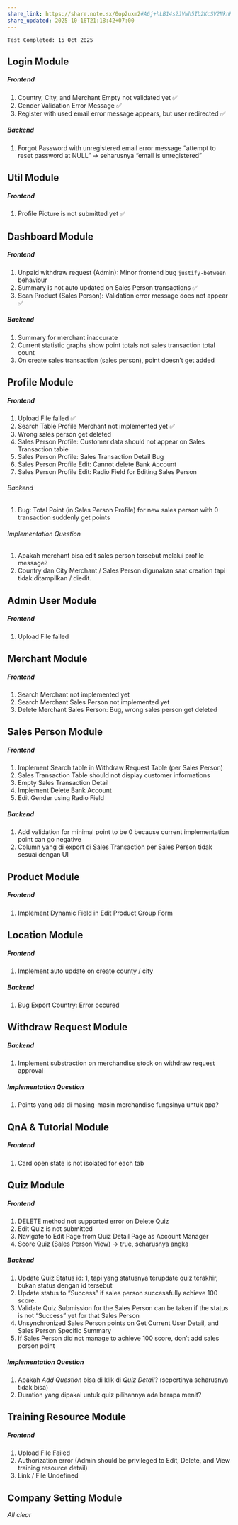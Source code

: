 ```yaml
---
share_link: https://share.note.sx/0op2uxm2#A6j+hLB14s2JVwh5Ib2KcSV2NknKWoF+zGTlm2OSI10
share_updated: 2025-10-16T21:18:42+07:00
---
```

`Test Completed: 15 Oct 2025`

## Login Module
##### Frontend 
1. Country, City, and Merchant Empty not validated yet ✅
2. Gender Validation Error Message ✅
3. Register with used email error message appears, but user redirected ✅
##### Backend
1. Forgot Password with unregistered email error message “attempt to reset password at NULL” → seharusnya “email is unregistered”

## Util Module
##### Frontend 
1. Profile Picture is not submitted yet ✅

## Dashboard Module
##### Frontend 
1. Unpaid withdraw request (Admin): Minor frontend bug `justify-between` behaviour
2. Summary is not auto updated on Sales Person transactions ✅
3. Scan Product (Sales Person): Validation error message does not appear ✅
##### Backend
1. Summary for merchant inaccurate
2. Current statistic graphs show point totals not sales transaction total count
3. On create sales transaction (sales person), point doesn’t get added

## Profile Module
##### Frontend
1. Upload File failed ✅
2. Search Table Profile Merchant not implemented yet ✅
3. Wrong sales person get deleted
4. Sales Person Profile: Customer data should not appear on Sales Transaction table
5. Sales Person Profile: Sales Transaction Detail Bug
6. Sales Person Profile Edit: Cannot delete Bank Account
7. Sales Person Profile Edit: Radio Field for Editing Sales Person
###### Backend
1. Bug: Total Point (in Sales Person Profile) for new sales person with 0 transaction suddenly get points
###### Implementation Question
1. Apakah merchant bisa edit sales person tersebut melalui profile message?
2. Country dan City Merchant / Sales Person digunakan saat creation tapi tidak ditampilkan / diedit.

## Admin User Module
##### Frontend
1. Upload File failed

## Merchant Module
##### Frontend
1. Search Merchant not implemented yet
2. Search Merchant Sales Person not implemented yet
3. Delete Merchant Sales Person: Bug, wrong sales person get deleted

## Sales Person Module
##### Frontend
1. Implement Search table in Withdraw Request Table (per Sales Person)
2. Sales Transaction Table should not display customer informations
3. Empty Sales Transaction Detail
4. Implement Delete Bank Account
5. Edit Gender using Radio Field
##### Backend
1. Add validation for minimal point to be 0 because current implementation point can go negative
2. Column yang di export di Sales Transaction per Sales Person tidak sesuai dengan UI

## Product Module
##### Frontend
1. Implement Dynamic Field in Edit Product Group Form

## Location Module
##### Frontend
1. Implement auto update on create county / city
##### Backend
1. Bug Export Country: Error occured

## Withdraw Request Module
##### Backend
1. Implement substraction on merchandise stock on withdraw request approval 
##### Implementation Question
1. Points yang ada di masing-masin merchandise fungsinya untuk apa?

## QnA & Tutorial Module
##### Frontend
1. Card open state is not isolated for each tab

## Quiz Module
##### Frontend
1. DELETE method not supported error on Delete Quiz
2. Edit Quiz is not submitted
3. Navigate to Edit Page from Quiz Detail Page as Account Manager
4. Score Quiz (Sales Person View) → true, seharusnya angka
##### Backend
1. Update Quiz Status id: 1, tapi yang statusnya terupdate quiz terakhir, bukan status dengan id tersebut
2. Update status to “Success” if sales person successfully achieve 100 score.
3. Validate Quiz Submission for the Sales Person can be taken if the status is not “Success” yet for that Sales Person
4. Unsynchronized Sales Person points on Get Current User Detail, and Sales Person Specific Summary
5. If Sales Person did not manage to achieve 100 score, don’t add sales person point
##### Implementation Question
1. Apakah *Add Question* bisa di klik di *Quiz Detail*? (sepertinya seharusnya tidak bisa)
2. Duration yang dipakai untuk quiz pilihannya ada berapa menit?

## Training Resource Module
##### Frontend
1. Upload File Failed
2. Authorization error (Admin should be privileged to Edit, Delete, and View training resource detail)
3. Link / File Undefined
## Company Setting Module
*All clear*